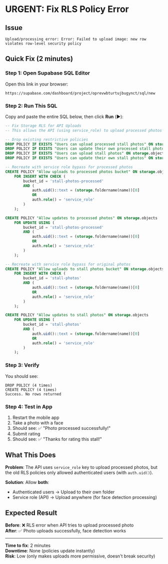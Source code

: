 # URGENT: Fix RLS Policy Error

## Issue
```
Upload/processing error: Error: Failed to upload image: new row violates row-level security policy
```

## Quick Fix (2 minutes)

### Step 1: Open Supabase SQL Editor
Open this link in your browser:
```
https://supabase.com/dashboard/project/oprevwbturtujbugynct/sql/new
```

### Step 2: Run This SQL
Copy and paste the entire SQL below, then click **Run** (▶️):

```sql
-- Fix Storage RLS for API Uploads
-- This allows the API (using service_role) to upload processed photos

-- Drop existing restrictive policies
DROP POLICY IF EXISTS "Users can upload processed stall photos" ON storage.objects;
DROP POLICY IF EXISTS "Users can update their own processed stall photos" ON storage.objects;
DROP POLICY IF EXISTS "Users can upload stall photos" ON storage.objects;
DROP POLICY IF EXISTS "Users can update their own stall photos" ON storage.objects;

-- Recreate with service role bypass for processed photos
CREATE POLICY "Allow uploads to processed photos bucket" ON storage.objects 
    FOR INSERT WITH CHECK (
        bucket_id = 'stall-photos-processed' 
        AND (
            auth.uid()::text = (storage.foldername(name))[0]
            OR
            auth.role() = 'service_role'
        )
    );

CREATE POLICY "Allow updates to processed photos" ON storage.objects 
    FOR UPDATE USING (
        bucket_id = 'stall-photos-processed' 
        AND (
            auth.uid()::text = (storage.foldername(name))[0]
            OR
            auth.role() = 'service_role'
        )
    );

-- Recreate with service role bypass for original photos
CREATE POLICY "Allow uploads to stall photos bucket" ON storage.objects 
    FOR INSERT WITH CHECK (
        bucket_id = 'stall-photos' 
        AND (
            auth.uid()::text = (storage.foldername(name))[0]
            OR
            auth.role() = 'service_role'
        )
    );

CREATE POLICY "Allow updates to stall photos" ON storage.objects 
    FOR UPDATE USING (
        bucket_id = 'stall-photos' 
        AND (
            auth.uid()::text = (storage.foldername(name))[0]
            OR
            auth.role() = 'service_role'
        )
    );
```

### Step 3: Verify
You should see:
```
DROP POLICY (4 times)
CREATE POLICY (4 times)
Success. No rows returned
```

### Step 4: Test in App
1. Restart the mobile app
2. Take a photo with a face
3. Should see: ✅ "Photo processed successfully!"
4. Submit rating
5. Should see: ✅ "Thanks for rating this stall!"

## What This Does

**Problem**: The API uses `service_role` key to upload processed photos, but the old RLS policies only allowed authenticated users (with `auth.uid()`).

**Solution**: Allow **both**:
- Authenticated users → Upload to their own folder
- Service role (API) → Upload anywhere (for face detection processing)

## Expected Result

**Before**: ❌ RLS error when API tries to upload processed photo  
**After**: ✅ Photo uploads successfully, face detection works

---

**Time to fix**: 2 minutes  
**Downtime**: None (policies update instantly)  
**Risk**: Low (only makes uploads more permissive, doesn't break security)
